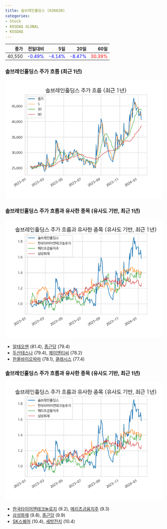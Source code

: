 ```yaml
---
title: 솔브레인홀딩스 (036830)
categories:
- Stock
- KOSDAQ GLOBAL
- KOSDAQ
---
```


|종가|전일대비|5일|20일|60일|
|---:|-------:|--:|---:|---:|
|40,550|<span style="color: blue">-0.49%</span>|<span style="color: blue">-4.14%</span>|<span style="color: blue">-8.47%</span>|<span style="color: red">30.39%</span>|

<!-- more -->
### 솔브레인홀딩스 주가 흐름 (최근 1년)
![036830](/assets/images/stock/036830.png)


### 솔브레인홀딩스 주가 흐름과 유사한 종목 (유사도 기반, 최근 1년)
![036830](/assets/images/stock/036830_sim.png)

- [알테오젠](/196170/) (81.4), [종근당](/185750/) (79.4)
- [두산테스나](/131970/) (79.4), [제이앤티씨](/204270/) (78.2)
- [한올바이오파마](/009420/) (78.1), [클래시스](/214150/) (77.4)


### 솔브레인홀딩스 주가 흐름과 유사한 종목 (유사도 기반, 최근 1년)
![036830](/assets/images/stock/036830_sim.png)

- [한국타이어앤테크놀로지](/161390/) (9.2), [메리츠금융지주](/138040/) (9.3)
- [삼성화재](/000810/) (9.8), [종근당](/185750/) (9.9)
- [SK스퀘어](/402340/) (10.4), [세방전지](/004490/) (10.4)